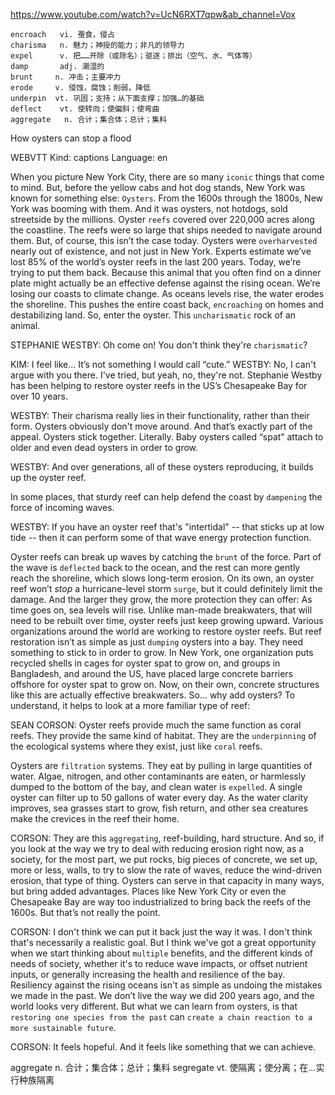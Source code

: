 https://www.youtube.com/watch?v=UcN6RXT7qpw&ab_channel=Vox

```
encroach   vi. 蚕食，侵占
charisma   n. 魅力；神授的能力；非凡的领导力    
expel      v. 把……开除（或除名）；驱逐；排出（空气、水、气体等）
damp       adj. 潮湿的    
brunt     n. 冲击；主要冲力
erode     v. 侵蚀，腐蚀；削弱，降低
underpin  vt. 巩固；支持；从下面支撑；加强…的基础    
deflect    vt. 使转向；使偏斜；使弯曲
aggregate   n. 合计；集合体；总计；集料    
```


How oysters can stop a flood

WEBVTT Kind: captions Language: en 

When you picture New York City, there are so many `iconic` things that come to mind. But, before the yellow cabs and hot dog stands, New York was known for something else: `Oysters`. From the 1600s through the 1800s, New York was booming with them. And it was oysters, not hotdogs, sold streetside by the millions. Oyster `reefs` covered over 220,000 acres along the coastline. The reefs were so large that ships needed to navigate around them. But, of course, this isn’t the case today. Oysters were `overharvested` nearly out of existence, and not just in New York. Experts estimate we’ve lost 85% of the world’s oyster reefs in the last 200 years. Today, we’re trying to put them back. Because this animal that you often find on a dinner plate might actually be an effective defense against the rising ocean. We’re losing our coasts to climate change. As oceans levels rise, the water erodes the shoreline. This pushes the entire coast back, `encroaching` on homes and destabilizing land. So, enter the oyster. This `uncharismatic` rock of an animal. 

STEPHANIE WESTBY: Oh come on! You don't think they're `charismatic`? 

KIM: I feel like… It’s not something I would call “cute.” WESTBY: No, I can't argue with you there. I've tried, but yeah, no, they're not. Stephanie Westby has been helping to restore oyster reefs in the US’s Chesapeake Bay for over 10 years. 

WESTBY: Their charisma really lies in their functionality, rather than their form. Oysters obviously don't move around. And that’s exactly part of the appeal. Oysters stick together. Literally. Baby oysters called “spat” attach to older and even dead oysters in order to grow. 

WESTBY: And over generations, all of these oysters reproducing, it builds up the oyster reef. 

In some places, that sturdy reef can help defend the coast by `dampening` the force of incoming waves. 

WESTBY: If you have an oyster reef that's "intertidal" -- that sticks up at low tide -- then it can perform some of that wave energy protection function. 

Oyster reefs can break up waves by catching the `brunt` of the force. Part of the wave is `deflected` back to the ocean, and the rest can more gently reach the shoreline, which slows long-term erosion. On its own, an oyster reef won’t *stop* a hurricane-level storm `surge`, but it could definitely limit the damage. And the larger they grow, the more protection they can offer: As time goes on, sea levels will rise. Unlike man-made breakwaters, that will need to be rebuilt over time, oyster reefs just keep growing upward. Various organizations around the world are working to restore oyster reefs. But reef restoration isn’t as simple as just `dumping` oysters into a bay. They need something to stick to in order to grow. In New York, one organization puts recycled shells in cages for oyster spat to grow on, and groups in Bangladesh, and around the US, have placed large concrete barriers offshore for oyster spat to grow on. Now, on their own, concrete structures like this are actually effective breakwaters. So... why add oysters? To understand, it helps to look at a more familiar type of reef: 

SEAN CORSON: Oyster reefs provide much the same function as coral reefs. They provide the same kind of habitat. They are the `underpinning` of the ecological systems where they exist, just like `coral` reefs. 

Oysters are `filtration` systems. They eat by pulling in large quantities of water. Algae, nitrogen, and other contaminants are eaten, or harmlessly dumped to the bottom of the bay, and clean water is `expelled`. A single oyster can filter up to 50 gallons of water every day. As the water clarity improves, sea grasses start to grow, fish return, and other sea creatures make the crevices in the reef their home. 

CORSON: They are this `aggregating`, reef-building, hard structure. And so, if you look at the way we try to deal with reducing erosion right now, as a society, for the most part, we put rocks, big pieces of concrete, we set up, more or less, walls, to try to slow the rate of waves, reduce the wind-driven erosion, that type of thing. Oysters can serve in that capacity in many ways, but bring added advantages. Places like New York City or even the Chesapeake Bay are way too industrialized to bring back the reefs of the 1600s. But that’s not really the point. 

CORSON: I don't think we can put it back just the way it was. I don't think that's necessarily a realistic goal. But I think we've got a great opportunity when we start thinking about `multiple` benefits, and the different kinds of needs of society, whether it's to reduce wave impacts, or offset nutrient inputs, or generally increasing the health and resilience of the bay. Resiliency against the rising oceans isn't as simple as undoing the mistakes we made in the past. We don’t live the way we did 200 years ago, and the world looks very different. But what we can learn from oysters, is that `restoring one species from the past` can `create a chain reaction to a more sustainable future`. 

CORSON: It feels hopeful. And it feels like something that we can achieve. 

aggregate   n. 合计；集合体；总计；集料
segregate   vt. 使隔离；使分离；在…实行种族隔离